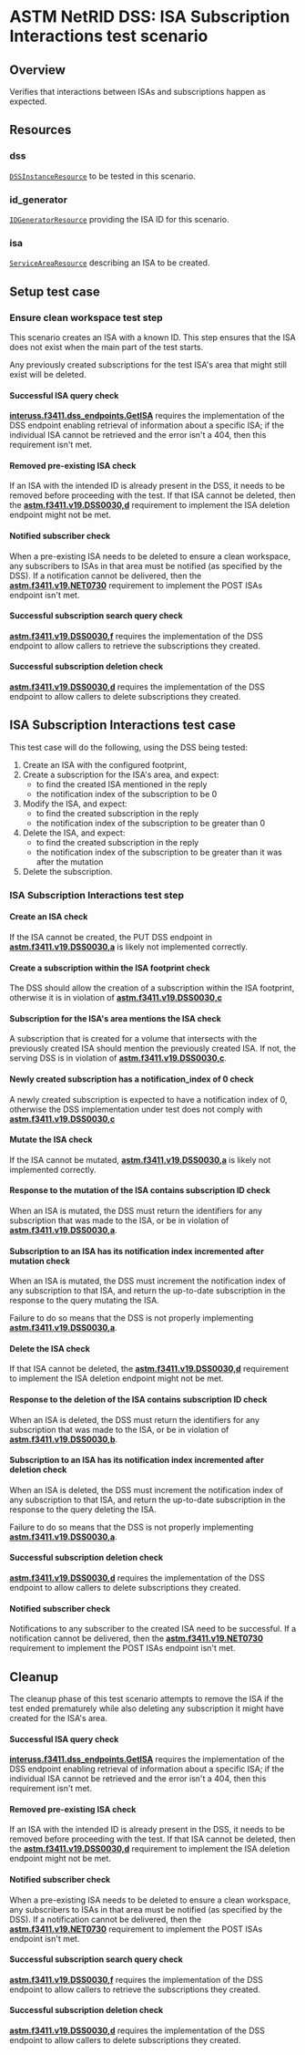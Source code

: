 # ASTM NetRID DSS: ISA Subscription Interactions test scenario

## Overview

Verifies that interactions between ISAs and subscriptions happen as expected.

## Resources

### dss

[`DSSInstanceResource`](../../../../../resources/astm/f3411/dss.py) to be tested in this scenario.

### id_generator

[`IDGeneratorResource`](../../../../../resources/interuss/id_generator.py) providing the ISA ID for this scenario.

### isa

[`ServiceAreaResource`](../../../../../resources/netrid/service_area.py) describing an ISA to be created.

## Setup test case

### Ensure clean workspace test step

This scenario creates an ISA with a known ID. This step ensures that the ISA does not exist when the main part of the test starts.

Any previously created subscriptions for the test ISA's area that might still exist will be deleted.

#### Successful ISA query check

**[interuss.f3411.dss_endpoints.GetISA](../../../../../requirements/interuss/f3411/dss_endpoints.md)** requires the implementation of the DSS endpoint enabling retrieval of information about a specific ISA; if the individual ISA cannot be retrieved and the error isn't a 404, then this requirement isn't met.

#### Removed pre-existing ISA check

If an ISA with the intended ID is already present in the DSS, it needs to be removed before proceeding with the test.  If that ISA cannot be deleted, then the **[astm.f3411.v19.DSS0030,d](../../../../../requirements/astm/f3411/v19.md)** requirement to implement the ISA deletion endpoint might not be met.

#### Notified subscriber check

When a pre-existing ISA needs to be deleted to ensure a clean workspace, any subscribers to ISAs in that area must be notified (as specified by the DSS).  If a notification cannot be delivered, then the **[astm.f3411.v19.NET0730](../../../../../requirements/astm/f3411/v19.md)** requirement to implement the POST ISAs endpoint isn't met.

#### Successful subscription search query check

**[astm.f3411.v19.DSS0030,f](../../../../../requirements/astm/f3411/v19.md)** requires the implementation of the DSS endpoint to allow callers to retrieve the subscriptions they created.

#### Successful subscription deletion check

**[astm.f3411.v19.DSS0030,d](../../../../../requirements/astm/f3411/v19.md)** requires the implementation of the DSS endpoint to allow callers to delete subscriptions they created.

## ISA Subscription Interactions test case

This test case will do the following, using the DSS being tested:

1. Create an ISA with the configured footprint,
2. Create a subscription for the ISA's area, and expect:
   - to find the created ISA mentioned in the reply
   - the notification index of the subscription to be 0
3. Modify the ISA, and expect:
   - to find the created subscription in the reply
   - the notification index of the subscription to be greater than 0
4. Delete the ISA, and expect:
   - to find the created subscription in the reply
   - the notification index of the subscription to be greater than it was after the mutation
5. Delete the subscription.

### ISA Subscription Interactions test step

#### Create an ISA check

If the ISA cannot be created, the PUT DSS endpoint in **[astm.f3411.v19.DSS0030,a](../../../../../requirements/astm/f3411/v19.md)** is likely not implemented correctly.

#### Create a subscription within the ISA footprint check

The DSS should allow the creation of a subscription within the ISA footprint, otherwise it is in violation of **[astm.f3411.v19.DSS0030,c](../../../../../requirements/astm/f3411/v19.md)**

#### Subscription for the ISA's area mentions the ISA check

A subscription that is created for a volume that intersects with the previously created ISA should mention
the previously created ISA. If not, the serving DSS is in violation of **[astm.f3411.v19.DSS0030,c](../../../../../requirements/astm/f3411/v19.md)**.

#### Newly created subscription has a notification_index of 0 check

A newly created subscription is expected to have a notification index of 0, otherwise the DSS implementation under
test does not comply with **[astm.f3411.v19.DSS0030,c](../../../../../requirements/astm/f3411/v19.md)**

#### Mutate the ISA check

If the ISA cannot be mutated, **[astm.f3411.v19.DSS0030,a](../../../../../requirements/astm/f3411/v19.md)** is likely not implemented correctly.

#### Response to the mutation of the ISA contains subscription ID check

When an ISA is mutated, the DSS must return the identifiers for any subscription that was made to the ISA,
or be in violation of **[astm.f3411.v19.DSS0030,a](../../../../../requirements/astm/f3411/v19.md)**.

#### Subscription to an ISA has its notification index incremented after mutation check

When an ISA is mutated, the DSS must increment the notification index of any subscription to that ISA,
and return the up-to-date subscription in the response to the query mutating the ISA.

Failure to do so means that the DSS is not properly implementing **[astm.f3411.v19.DSS0030,a](../../../../../requirements/astm/f3411/v19.md)**.

#### Delete the ISA check

If that ISA cannot be deleted, the **[astm.f3411.v19.DSS0030,d](../../../../../requirements/astm/f3411/v19.md)** requirement to implement the ISA deletion endpoint might not be met.

#### Response to the deletion of the ISA contains subscription ID check

When an ISA is deleted, the DSS must return the identifiers for any subscription that was made to the ISA,
or be in violation of **[astm.f3411.v19.DSS0030,b](../../../../../requirements/astm/f3411/v19.md)**.

#### Subscription to an ISA has its notification index incremented after deletion check

When an ISA is deleted, the DSS must increment the notification index of any subscription to that ISA,
and return the up-to-date subscription in the response to the query deleting the ISA.

Failure to do so means that the DSS is not properly implementing **[astm.f3411.v19.DSS0030,a](../../../../../requirements/astm/f3411/v19.md)**.

#### Successful subscription deletion check

**[astm.f3411.v19.DSS0030,d](../../../../../requirements/astm/f3411/v19.md)** requires the implementation of the DSS endpoint to allow callers to delete subscriptions they created.

#### Notified subscriber check

Notifications to any subscriber to the created ISA need to be successful.  If a notification cannot be delivered, then the **[astm.f3411.v19.NET0730](../../../../../requirements/astm/f3411/v19.md)** requirement to implement the POST ISAs endpoint isn't met.

## Cleanup

The cleanup phase of this test scenario attempts to remove the ISA if the test ended prematurely while
also deleting any subscription it might have created for the ISA's area.

#### Successful ISA query check

**[interuss.f3411.dss_endpoints.GetISA](../../../../../requirements/interuss/f3411/dss_endpoints.md)** requires the implementation of the DSS endpoint enabling retrieval of information about a specific ISA; if the individual ISA cannot be retrieved and the error isn't a 404, then this requirement isn't met.

#### Removed pre-existing ISA check

If an ISA with the intended ID is already present in the DSS, it needs to be removed before proceeding with the test.  If that ISA cannot be deleted, then the **[astm.f3411.v19.DSS0030,d](../../../../../requirements/astm/f3411/v19.md)** requirement to implement the ISA deletion endpoint might not be met.

#### Notified subscriber check

When a pre-existing ISA needs to be deleted to ensure a clean workspace, any subscribers to ISAs in that area must be notified (as specified by the DSS).  If a notification cannot be delivered, then the **[astm.f3411.v19.NET0730](../../../../../requirements/astm/f3411/v19.md)** requirement to implement the POST ISAs endpoint isn't met.

#### Successful subscription search query check

**[astm.f3411.v19.DSS0030,f](../../../../../requirements/astm/f3411/v19.md)** requires the implementation of the DSS endpoint to allow callers to retrieve the subscriptions they created.

#### Successful subscription deletion check

**[astm.f3411.v19.DSS0030,d](../../../../../requirements/astm/f3411/v19.md)** requires the implementation of the DSS endpoint to allow callers to delete subscriptions they created.
